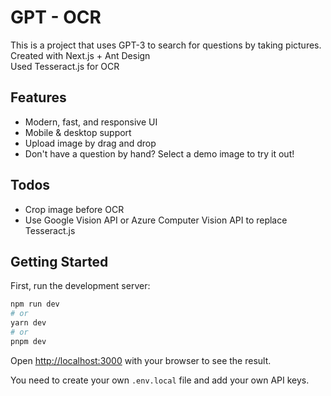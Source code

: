 # GPT - OCR
This is a project that uses GPT-3 to search for questions by taking pictures.  
Created with Next.js + Ant Design  
Used Tesseract.js for OCR  

## Features
- Modern, fast, and responsive UI
- Mobile & desktop support
- Upload image by drag and drop
- Don't have a question by hand? Select a demo image to try it out!

## Todos
- Crop image before OCR
- Use Google Vision API or Azure Computer Vision API to replace Tesseract.js

## Getting Started

First, run the development server:

```bash
npm run dev
# or
yarn dev
# or
pnpm dev
```

Open [http://localhost:3000](http://localhost:3000) with your browser to see the result.

You need to create your own `.env.local` file and add your own API keys.